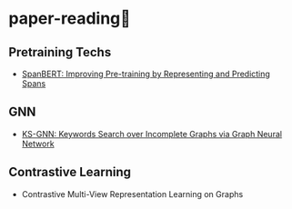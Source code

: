 # paper-reading🙌
## Pretraining Techs
* [SpanBERT: Improving Pre-training by Representing and Predicting Spans](https://github.com/Switchsyj/paper-reading/issues/3#issue-1135982563)
## GNN
* [KS-GNN: Keywords Search over Incomplete Graphs via Graph Neural Network](https://github.com/Switchsyj/paper-reading/issues/2#issue-1065952479)
## Contrastive Learning
* Contrastive Multi-View Representation Learning on Graphs
